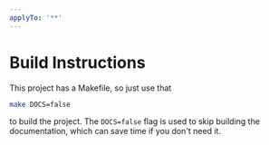 ```yaml
---
applyTo: '**'
---
```


# Build Instructions

This project has a Makefile, so just use that 

```bash 
make DOCS=false
```

to build the project. The `DOCS=false` flag is used to skip building 
the documentation, which can save time if you don't need it.
